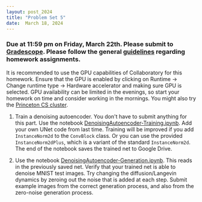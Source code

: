 ```yaml
---
layout: post_2024
title: "Problem Set 5"
date:  March 18, 2024
---
```


### Due at 11:59 pm on Friday, March 22th. Please submit to [Gradescope](https://www.gradescope.com/courses/72511). Please follow the general [guidelines](https://cos485.github.io/2024/02/05/homework-guidelines.html) regarding homework assignments.

It is recommended to use the GPU capabilities of Collaboratory for this homework. Ensure that the GPU is enabled by clicking on Runtime -> Change runtime type -> Hardware accelerator and making sure GPU is selected. GPU availability can be limited in the evenings, so start your homework on time and consider working in the mornings. You might also try the [Princeton CS cluster](https://csguide.cs.princeton.edu/resources/clusters).

1. Train a denoising autoencoder. You don't have to submit anything for this part. Use the notebook [DenoisingAutoencoder-Training.ipynb](https://colab.research.google.com/drive/1PlRSnZFWhmIVuYfpUyUnNPV2wnSrguw6). Add your own UNet code from last time. Training will be improved if you add `InstanceNorm2d` to the `ConvBlock` class. Or you can use the provided `InstanceNorm2dPlus`, which is a variant of the standard `InstanceNorm2d`. The end of the notebook saves the trained net to Google Drive.

2. Use the notebook [DenoisingAutoencoder-Generation.ipynb](https://colab.research.google.com/drive/1FmRoh6-Yd2q4M1M9-xc5YgEyNTZ06Cnz). This reads in the previously saved net. Verify that your trained net is able to denoise MNIST test images. Try changing the diffusion/Langevin dynamics by zeroing out the noise that is added at each step. Submit example images from the correct generation process, and also from the zero-noise generation process.
